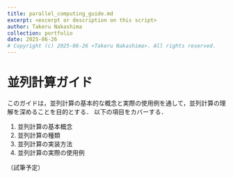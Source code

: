```yaml
---
title: parallel_computing_guide.md
excerpt: <excerpt or description on this script>
author: Takeru Nakashima
collection: portfolio
date: 2025-06-26
# Copyright (c) 2025-06-26 <Takeru Nakashima>. All rights reserved.
---
```


# 並列計算ガイド

このガイドは，並列計算の基本的な概念と実際の使用例を通して，並列計算の理解を深めることを目的とする．
以下の項目をカバーする．

1. 並列計算の基本概念
1. 並列計算の種類
1. 並列計算の実装方法
1. 並列計算の実際の使用例

（試筆予定）

